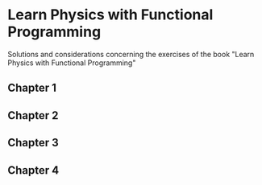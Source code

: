 # Learn Physics with Functional Programming

Solutions and considerations concerning the exercises of the book "Learn Physics with Functional Programming"

## Chapter 1

## Chapter 2

## Chapter 3

## Chapter 4
